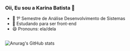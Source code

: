 ### Oii, Eu sou a Karina Batista 👋
  
- 🌱 1º Semestre de Análise Desenvolvimento de Sistemas
- 🌱 Estudando para ser front-end
- 😄 Pronouns: ela/dela

##
![Anurag's GitHub stats](https://github-readme-stats.vercel.app/api?username=karinabst&theme=omni&show_icons=true)


